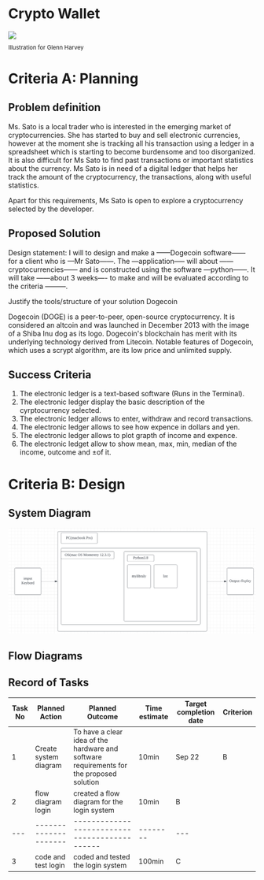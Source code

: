 # Crypto Wallet

![](22ROOSE-master768.gif)  
<sub>Illustration for Glenn Harvey</sub>

# Criteria A: Planning

## Problem definition

Ms. Sato is a local trader who is interested in the emerging market of cryptocurrencies. She has started to buy and sell electronic currencies, however at the moment she is tracking all his transaction using a ledger in a spreadsheet which is starting to become burdensome and too disorganized. It is also difficult for Ms Sato to find past transactions or important statistics about the currency. Ms Sato is in need of a digital ledger that helps her track the amount of the cryptocurrency, the transactions, along with useful statistics. 

Apart for this requirements, Ms Sato is open to explore a cryptocurrency selected by the developer.

## Proposed Solution

Design statement:
I will to design and make a ——Dogecoin software—— for a client who is —Mr Sato——. The —application—– will about ——cryptocurrencies—— and is constructed using the software —python——. It will take  ——about 3 weeks—- to make and will be evaluated according to the criteria ———.

Justify the tools/structure of your solution
Dogecoin

Dogecoin (DOGE) is a peer-to-peer, open-source cryptocurrency. It is considered an altcoin and was launched in December 2013 with the image of a Shiba Inu dog as its logo. Dogecoin's blockchain has merit with its underlying technology derived from Litecoin. Notable features of Dogecoin, which uses a scrypt algorithm, are its low price and unlimited supply.



## Success Criteria
1. The electronic ledger is a text-based software (Runs in the Terminal).
2. The electronic ledger display the basic description of the cyrptocurrency selected.
3. The electronic ledger allows to enter, withdraw and record transactions.
4. The electronic ledger allows to see how expence in dollars and yen.
5. The electronic ledger allows to plot grapth of income and expence.
6. The electronic ledget allow to show mean, max, min, median of the income, outcome and ±of it.

# Criteria B: Design

## System Diagram
![](https://github.com/yutaro741/unit-1/blob/main/picture/%E3%82%B9%E3%82%AF%E3%83%AA%E3%83%BC%E3%83%B3%E3%82%B7%E3%83%A7%E3%83%83%E3%83%88%202022-09-23%2012.05.14.png)

## Flow Diagrams


## Record of Tasks
| Task No | Planned Action                                                | Planned Outcome                                                                                                 | Time estimate | Target completion date | Criterion |
|---------|---------------------------------------------------------------|-----------------------------------------------------------------------------------------------------------------|---------------|------------------------|-----------|
| 1       | Create system diagram                                         | To have a clear idea of the hardware and software requirements for the proposed solution                        | 10min         | Sep 22                 | B         |
| 2 | flow diagram login  | created a flow diagram for the login system | 10min  | B |
|---|---------------------|---------------------------------------------|--------|---|
| 3 | code and test login | coded and tested the login system           | 100min | C |
